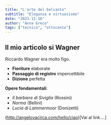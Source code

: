 ```yaml
---
title: "L'arte del belcanto"
subtitle: "Eleganza e virtuosismo"
date: "2023-12-10"
author: "Anna Greco"
tags: ["tecnica", "ottocento"]
---
```


## Il mio articolo si Wagner

Riccardo Wagner era molto figo.

- **Fioriture** elaborate
- **Passaggio di registro** impercettibile
- **Dizione** perfetta

**Opere fondamentali**:
- *Il barbiere di Siviglia* (Rossini)
- *Norma* (Bellini)
- *Lucia di Lammermoor* (Donizetti)

(http://angelovacirca.com/hello/ciao)[Vai al link....]

